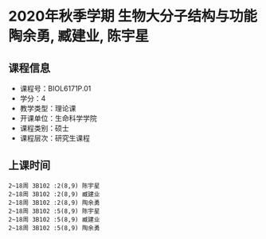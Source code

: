# 2020年秋季学期 生物大分子结构与功能 陶余勇, 臧建业, 陈宇星






## 课程信息

- 课程号：BIOL6171P.01
- 学分：4
- 教学类型：理论课
- 开课单位：生命科学学院
- 课程类别：硕士
- 课程层次：研究生课程

## 上课时间

```
2~18周 3B102 :2(8,9) 陈宇星
2~18周 3B102 :2(8,9) 臧建业
2~18周 3B102 :2(8,9) 陶余勇
2~18周 3B102 :5(8,9) 陈宇星
2~18周 3B102 :5(8,9) 臧建业
2~18周 3B102 :5(8,9) 陶余勇
```

